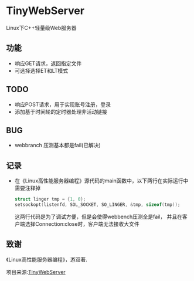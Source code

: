 TinyWebServer
===============

Linux下C++轻量级Web服务器

功能
---------------
* 响应GET请求，返回指定文件
* 可选择选择ET和LT模式

TODO
---------------
* 响应POST请求，用于实现账号注册，登录
* 添加基于时间轮的定时器处理非活动链接
  

BUG
---------------
* webbranch 压测基本都是fail(已解决)

记录
---------------
* 在《Linux高性能服务器编程》源代码的main函数中，以下两行在实际运行中需要注释掉
  ```cpp
  struct linger tmp = {1, 0};
  setsockopt(listenfd, SOL_SOCKET, SO_LINGER, &tmp, sizeof(tmp));
  ```
  这两行代码是为了调试方便，但是会使得webbench压测全是fail，
  并且在客户端选择Connection:close时，客户端无法接收大文件

致谢
---------------
《Linux高性能服务器编程》，游双著.

项目来源:[TinyWebServer](https://github.com/qinguoyi/TinyWebServer/)

